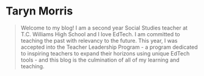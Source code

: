 # **Taryn Morris**

> Welcome to my blog! I am a second year Social Studies teacher at T.C. Williams High School and I love EdTech. I am committed to teaching the past with relevancy to the future. This year, I was accepted into the Teacher Leadership Program - a program dedicated to inspiring teachers to expand their horizons using unique EdTech tools - and this blog is the culmination of all of my learning and teaching.
